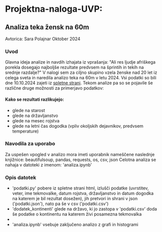 # Projektna-naloga-UVP: 
## Analiza teka žensk na 60m

Avtorica: Sara Polajnar
Oktober 2024

### Uvod 
Glavna ideja analize in navdih izhajata iz vprašanja: "Ali res ljudje afriškega porekla dosegajo najboljše rezultate predvsem na šprintih in tekih na srednje razdalje?" V nalogi sem za ciljno skupino vzela ženske nad 20 let iz celega sveta in naredila analizo teka na 60m v letu 2024. Vsi podatki so bili dne 10.10.2024 zajeti iz [spletne strani](https://worldathletics.org/records/toplists/sprints/60-metres/all/women/senior/2024?regionType=world&timing=electronic&windReading=regular&page=1&bestResultsOnly=true&maxResultsByCountry=all&eventId=10229684&ageCategory=senior). Tekom analize pa so se pojavile še različne druge možnosti za primerjavo podatkov:

#### Kako se rezultati razlikujejo:
- glede na starost
- glede na državljanstvo
- glede na mesec rojstva
- glede na letni čas dogodka (vpliv okoljskih dejavnikov, predvsem temperature)

### Navodila za uporabo
Za uspešen vpogled v analizo mora imeti uporabnik nameščene naslednje knjižnice: beautifulsoup, pandas, requests, os, csv, json
Celotna analiza se nahaja v datoteki z imenom: 'analiza.ipynb'

### Opis datotek
- 'podatki.py' pobere iz spletne strani html, izlušči podatke (uvrstitev, veter, ime tekmovalke, datum rojstva, državljanstvo in datum dogodka na katerem je bil rezultat dosežen), jih pretvori in shrani v json ('podatki.json'), nato pa še v csv ('podatki.csv')
- 'dodatek_kontinenti' glede na državo, ki jo zastopa v 'podatki.csv' doda še podatke o kontinentu na katerem živi posamezna tekmovalka
- 
- 'analiza.ipynb' vsebuje zaključeno analizo z grafi in histogrami


